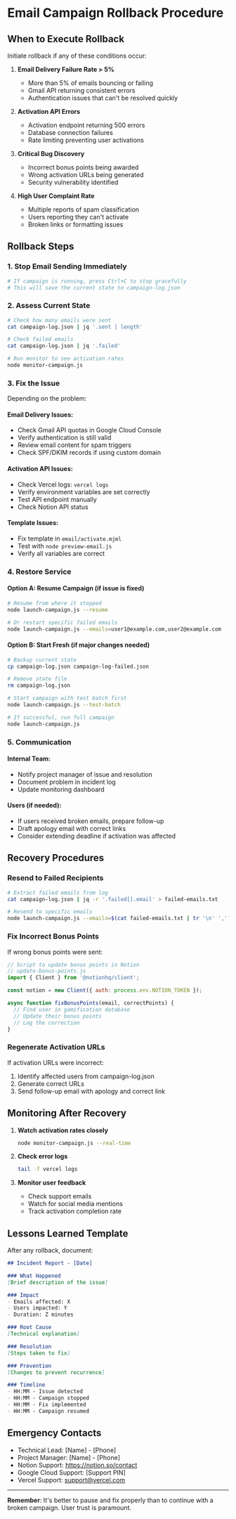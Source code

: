 # Email Campaign Rollback Procedure

## When to Execute Rollback

Initiate rollback if any of these conditions occur:

1. **Email Delivery Failure Rate > 5%**
   - More than 5% of emails bouncing or failing
   - Gmail API returning consistent errors
   - Authentication issues that can't be resolved quickly

2. **Activation API Errors**
   - Activation endpoint returning 500 errors
   - Database connection failures
   - Rate limiting preventing user activations

3. **Critical Bug Discovery**
   - Incorrect bonus points being awarded
   - Wrong activation URLs being generated
   - Security vulnerability identified

4. **High User Complaint Rate**
   - Multiple reports of spam classification
   - Users reporting they can't activate
   - Broken links or formatting issues

## Rollback Steps

### 1. Stop Email Sending Immediately

```bash
# If campaign is running, press Ctrl+C to stop gracefully
# This will save the current state to campaign-log.json
```

### 2. Assess Current State

```bash
# Check how many emails were sent
cat campaign-log.json | jq '.sent | length'

# Check failed emails
cat campaign-log.json | jq '.failed'

# Run monitor to see activation rates
node monitor-campaign.js
```

### 3. Fix the Issue

Depending on the problem:

#### Email Delivery Issues:
- Check Gmail API quotas in Google Cloud Console
- Verify authentication is still valid
- Review email content for spam triggers
- Check SPF/DKIM records if using custom domain

#### Activation API Issues:
- Check Vercel logs: `vercel logs`
- Verify environment variables are set correctly
- Test API endpoint manually
- Check Notion API status

#### Template Issues:
- Fix template in `email/activate.mjml`
- Test with `node preview-email.js`
- Verify all variables are correct

### 4. Restore Service

#### Option A: Resume Campaign (if issue is fixed)
```bash
# Resume from where it stopped
node launch-campaign.js --resume

# Or restart specific failed emails
node launch-campaign.js --emails=user1@example.com,user2@example.com
```

#### Option B: Start Fresh (if major changes needed)
```bash
# Backup current state
cp campaign-log.json campaign-log-failed.json

# Remove state file
rm campaign-log.json

# Start campaign with test batch first
node launch-campaign.js --test-batch

# If successful, run full campaign
node launch-campaign.js
```

### 5. Communication

#### Internal Team:
- Notify project manager of issue and resolution
- Document problem in incident log
- Update monitoring dashboard

#### Users (if needed):
- If users received broken emails, prepare follow-up
- Draft apology email with correct links
- Consider extending deadline if activation was affected

## Recovery Procedures

### Resend to Failed Recipients

```bash
# Extract failed emails from log
cat campaign-log.json | jq -r '.failed[].email' > failed-emails.txt

# Resend to specific emails
node launch-campaign.js --emails=$(cat failed-emails.txt | tr '\n' ',')
```

### Fix Incorrect Bonus Points

If wrong bonus points were sent:

```javascript
// Script to update bonus points in Notion
// update-bonus-points.js
import { Client } from '@notionhq/client';

const notion = new Client({ auth: process.env.NOTION_TOKEN });

async function fixBonusPoints(email, correctPoints) {
  // Find user in gamification database
  // Update their bonus points
  // Log the correction
}
```

### Regenerate Activation URLs

If activation URLs were incorrect:

1. Identify affected users from campaign-log.json
2. Generate correct URLs
3. Send follow-up email with apology and correct link

## Monitoring After Recovery

1. **Watch activation rates closely**
   ```bash
   node monitor-campaign.js --real-time
   ```

2. **Check error logs**
   ```bash
   tail -f vercel logs
   ```

3. **Monitor user feedback**
   - Check support emails
   - Watch for social media mentions
   - Track activation completion rate

## Lessons Learned Template

After any rollback, document:

```markdown
## Incident Report - [Date]

### What Happened
[Brief description of the issue]

### Impact
- Emails affected: X
- Users impacted: Y
- Duration: Z minutes

### Root Cause
[Technical explanation]

### Resolution
[Steps taken to fix]

### Prevention
[Changes to prevent recurrence]

### Timeline
- HH:MM - Issue detected
- HH:MM - Campaign stopped
- HH:MM - Fix implemented
- HH:MM - Campaign resumed
```

## Emergency Contacts

- Technical Lead: [Name] - [Phone]
- Project Manager: [Name] - [Phone]
- Notion Support: https://notion.so/contact
- Google Cloud Support: [Support PIN]
- Vercel Support: support@vercel.com

---

**Remember**: It's better to pause and fix properly than to continue with a broken campaign. User trust is paramount.